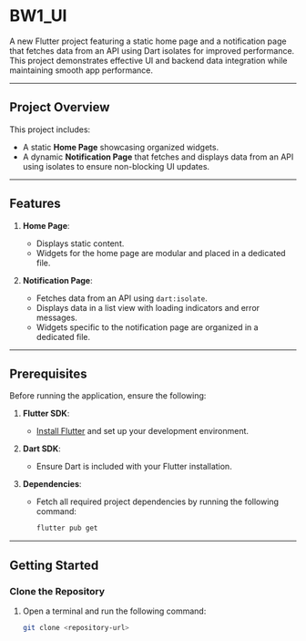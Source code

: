 # BW1_UI

A new Flutter project featuring a static home page and a notification page that fetches data from an API using Dart isolates for improved performance. This project demonstrates effective UI and backend data integration while maintaining smooth app performance.

---

## Project Overview

This project includes:
- A static **Home Page** showcasing organized widgets.
- A dynamic **Notification Page** that fetches and displays data from an API using isolates to ensure non-blocking UI updates.

---

## Features

1. **Home Page**:
   - Displays static content.
   - Widgets for the home page are modular and placed in a dedicated file.

2. **Notification Page**:
   - Fetches data from an API using `dart:isolate`.
   - Displays data in a list view with loading indicators and error messages.
   - Widgets specific to the notification page are organized in a dedicated file.

---

## Prerequisites

Before running the application, ensure the following:

1. **Flutter SDK**:
   - [Install Flutter](https://flutter.dev/docs/get-started/install) and set up your development environment.

2. **Dart SDK**:
   - Ensure Dart is included with your Flutter installation.

3. **Dependencies**:
   - Fetch all required project dependencies by running the following command:
     ```bash
     flutter pub get
     ```

---

## Getting Started

### Clone the Repository

1. Open a terminal and run the following command:
   ```bash
   git clone <repository-url>

